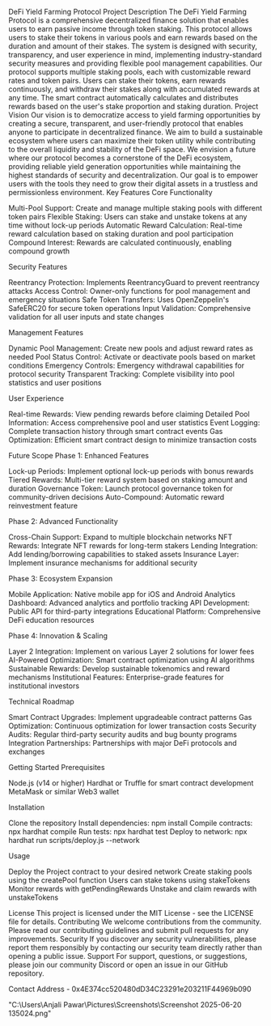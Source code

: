 DeFi Yield Farming Protocol
Project Description
The DeFi Yield Farming Protocol is a comprehensive decentralized finance solution that enables users to earn passive income through token staking. This protocol allows users to stake their tokens in various pools and earn rewards based on the duration and amount of their stakes. The system is designed with security, transparency, and user experience in mind, implementing industry-standard security measures and providing flexible pool management capabilities.
Our protocol supports multiple staking pools, each with customizable reward rates and token pairs. Users can stake their tokens, earn rewards continuously, and withdraw their stakes along with accumulated rewards at any time. The smart contract automatically calculates and distributes rewards based on the user's stake proportion and staking duration.
Project Vision
Our vision is to democratize access to yield farming opportunities by creating a secure, transparent, and user-friendly protocol that enables anyone to participate in decentralized finance. We aim to build a sustainable ecosystem where users can maximize their token utility while contributing to the overall liquidity and stability of the DeFi space.
We envision a future where our protocol becomes a cornerstone of the DeFi ecosystem, providing reliable yield generation opportunities while maintaining the highest standards of security and decentralization. Our goal is to empower users with the tools they need to grow their digital assets in a trustless and permissionless environment.
Key Features
Core Functionality

Multi-Pool Support: Create and manage multiple staking pools with different token pairs
Flexible Staking: Users can stake and unstake tokens at any time without lock-up periods
Automatic Reward Calculation: Real-time reward calculation based on staking duration and pool participation
Compound Interest: Rewards are calculated continuously, enabling compound growth

Security Features

Reentrancy Protection: Implements ReentrancyGuard to prevent reentrancy attacks
Access Control: Owner-only functions for pool management and emergency situations
Safe Token Transfers: Uses OpenZeppelin's SafeERC20 for secure token operations
Input Validation: Comprehensive validation for all user inputs and state changes

Management Features

Dynamic Pool Management: Create new pools and adjust reward rates as needed
Pool Status Control: Activate or deactivate pools based on market conditions
Emergency Controls: Emergency withdrawal capabilities for protocol security
Transparent Tracking: Complete visibility into pool statistics and user positions

User Experience

Real-time Rewards: View pending rewards before claiming
Detailed Pool Information: Access comprehensive pool and user statistics
Event Logging: Complete transaction history through smart contract events
Gas Optimization: Efficient smart contract design to minimize transaction costs

Future Scope
Phase 1: Enhanced Features

Lock-up Periods: Implement optional lock-up periods with bonus rewards
Tiered Rewards: Multi-tier reward system based on staking amount and duration
Governance Token: Launch protocol governance token for community-driven decisions
Auto-Compound: Automatic reward reinvestment feature

Phase 2: Advanced Functionality

Cross-Chain Support: Expand to multiple blockchain networks
NFT Rewards: Integrate NFT rewards for long-term stakers
Lending Integration: Add lending/borrowing capabilities to staked assets
Insurance Layer: Implement insurance mechanisms for additional security

Phase 3: Ecosystem Expansion

Mobile Application: Native mobile app for iOS and Android
Analytics Dashboard: Advanced analytics and portfolio tracking
API Development: Public API for third-party integrations
Educational Platform: Comprehensive DeFi education resources

Phase 4: Innovation & Scaling

Layer 2 Integration: Implement on various Layer 2 solutions for lower fees
AI-Powered Optimization: Smart contract optimization using AI algorithms
Sustainable Rewards: Develop sustainable tokenomics and reward mechanisms
Institutional Features: Enterprise-grade features for institutional investors

Technical Roadmap

Smart Contract Upgrades: Implement upgradeable contract patterns
Gas Optimization: Continuous optimization for lower transaction costs
Security Audits: Regular third-party security audits and bug bounty programs
Integration Partnerships: Partnerships with major DeFi protocols and exchanges

Getting Started
Prerequisites

Node.js (v14 or higher)
Hardhat or Truffle for smart contract development
MetaMask or similar Web3 wallet

Installation

Clone the repository
Install dependencies: npm install
Compile contracts: npx hardhat compile
Run tests: npx hardhat test
Deploy to network: npx hardhat run scripts/deploy.js --network <network>

Usage

Deploy the Project contract to your desired network
Create staking pools using the createPool function
Users can stake tokens using stakeTokens
Monitor rewards with getPendingRewards
Unstake and claim rewards with unstakeTokens

License
This project is licensed under the MIT License - see the LICENSE file for details.
Contributing
We welcome contributions from the community. Please read our contributing guidelines and submit pull requests for any improvements.
Security
If you discover any security vulnerabilities, please report them responsibly by contacting our security team directly rather than opening a public issue.
Support
For support, questions, or suggestions, please join our community Discord or open an issue in our GitHub repository.

Contact Address - 0x4E374cc520480dD34C23291e203211F44969b090

"C:\Users\Anjali Pawar\Pictures\Screenshots\Screenshot 2025-06-20 135024.png"
